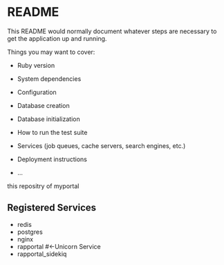 # README

This README would normally document whatever steps are necessary to get the
application up and running.

Things you may want to cover:

* Ruby version

* System dependencies

* Configuration

* Database creation

* Database initialization

* How to run the test suite

* Services (job queues, cache servers, search engines, etc.)

* Deployment instructions

* ...

this repositry of myportal


## Registered Services
* redis
* postgres
* nginx
* rapportal #<-Unicorn Service
* rapportal_sidekiq
